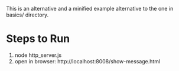 This is an alternative and a minified example alternative to the one in basics/ directory.

# Steps to Run
1. node http_server.js
2. open in browser: http://localhost:8008/show-message.html